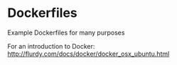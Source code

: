 Dockerfiles
===========

Example Dockerfiles for many purposes

For an introduction to Docker: http://flurdy.com/docs/docker/docker_osx_ubuntu.html
